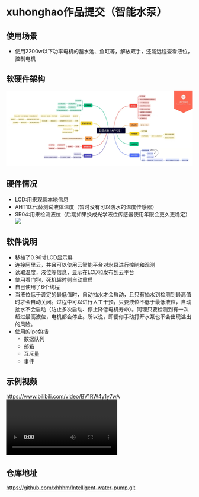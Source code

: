 # xuhonghao作品提交（智能水泵）

## 使用场景
- 使用2200w以下功率电机的蓄水池、鱼缸等，解放双手，还能远程查看液位，控制电机

## 软硬件架构
![](./picture/1.jpg)

## 硬件情况
- LCD:用来观察本地信息
- AHT10:代替测试液体温度（暂时没有可以防水的温度传感器）
- SR04:用来检测液位（后期如果换成光学液位传感器使用年限会更久更稳定）
![](./picture/DSC03042.png)

## 软件说明
- 移植了0.96寸LCD显示屏
- 连接阿里云，并且可以使用云智能平台对水泵进行控制和观测
- 读取温度，液位等信息，显示在LCD和发布到云平台
- 使用看门狗，死机超时则自动重启
- 自己使用了6个线程
- 当液位低于设定的最低值时，自动抽水才会启动，且只有抽水到检测到最高值时才会自动关闭。过程中可以进行人工干预，只要液位不低于最低液位，自动抽水不会启动（防止多次启动、停止降低电机寿命）。同理只要检测到有一次超过最高液位，电机都会停止。所以说，即便你手动打开水泵也不会出现溢出的风险。
- 使用的ipc包括
    - 数据队列
    - 邮箱
    - 互斥量
    - 事件

## 示例视频

<https://www.bilibili.com/video/BV1RW4y1y7wA>
<video src="https://www.bilibili.com/video/BV1RW4y1y7wA"></video>


## 仓库地址
<https://github.com/xhhhm/Intelligent-water-pump.git>






